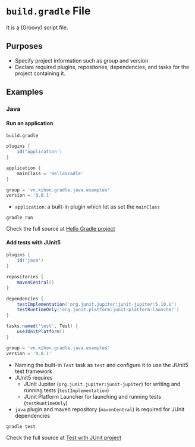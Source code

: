 # `build.gradle` File

It is a (Groovy) script file.

## Purposes

- Specify project information such as group and version
- Declare required plugins, repositories, dependencies, and tasks for the project containing it.

## Examples

### Java

#### Run an application

`build.gradle`

```groovy
plugins {
    id('application')
}

application {
    mainClass = 'HelloGradle'
}

group = 'vn.kihon.gradle.java.examples'
version = '0.0.1'
```

- `application`: a built-in plugin which let us set the `mainClass`

```shell
gradle run
```

Check the full source at [Hello Gradle project](examples/java/hello-gradle)

#### Add tests with JUnit5

```groovy
plugins {
    id('java')
}

repositories {
    mavenCentral()
}

dependencies {
    testImplementation('org.junit.jupiter:junit-jupiter:5.10.1')
    testRuntimeOnly('org.junit.platform:junit-platform-launcher')
}

tasks.named('test', Test) {
    useJUnitPlatform()
}

group = 'vn.kihon.gradle.java.examples'
version = '0.0.1'
```

- Naming the built-in `Test` task as `test` and configure it to use the JUnit5 test framework
- JUnit5 requires
  - JUnit Jupiter (`org.junit.jupiter:junit-jupiter`) for writing and running tests (`testImplementation`)
  - JUnit Platform Launcher for launching and running tests (`testRuntimeOnly`)
- `java` plugin and maven repository (`mavenCentral`) is required for JUnit dependencies


```shell
gradle test
```

Check the full source at [Test with JUnit project](examples/java/test-with-junit)